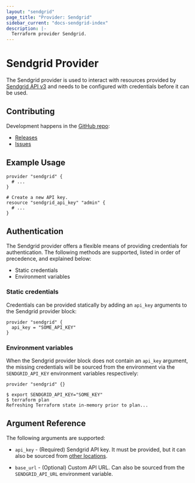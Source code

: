 ```yaml
---
layout: "sendgrid"
page_title: "Provider: Sendgrid"
sidebar_current: "docs-sendgrid-index"
description: |-
  Terraform provider Sendgrid.
---
```


# Sendgrid Provider

The Sendgrid provider is used to interact with resources provided by [Sendgrid API v3](https://sendgrid.com/docs/api-reference/)
and needs to be configured with credentials before it can be used.

## Contributing

Development happens in the [GitHub repo](https://github.com/davidji99/terraform-provider-sendgrid):

* [Releases](https://github.com/davidji99/terraform-provider-sendgrid/releases)
* [Issues](https://github.com/davidji99/terraform-provider-sendgrid/issues)

## Example Usage

```hcl
provider "sendgrid" {
  # ...
}

# Create a new API key.
resource "sendgrid_api_key" "admin" {
  # ...
}
```

## Authentication

The Sendgrid provider offers a flexible means of providing credentials for authentication.
The following methods are supported, listed in order of precedence, and explained below:

- Static credentials
- Environment variables

### Static credentials

Credentials can be provided statically by adding an `api_key` arguments to the Sendgrid provider block:

```hcl
provider "sendgrid" {
  api_key = "SOME_API_KEY"
}
```

### Environment variables

When the Sendgrid provider block does not contain an `api_key` argument, the missing credentials will be sourced
from the environment via the `SENDGRID_API_KEY` environment variables respectively:

```hcl
provider "sendgrid" {}
```

```shell
$ export SENDGRID_API_KEY="SOME_KEY"
$ terraform plan
Refreshing Terraform state in-memory prior to plan...
```

## Argument Reference

The following arguments are supported:

* `api_key` - (Required) Sendgrid API key. It must be provided, but it can also
  be sourced from [other locations](#Authentication).

* `base_url` - (Optional) Custom API URL.
  Can also be sourced from the `SENDGRID_API_URL` environment variable.
